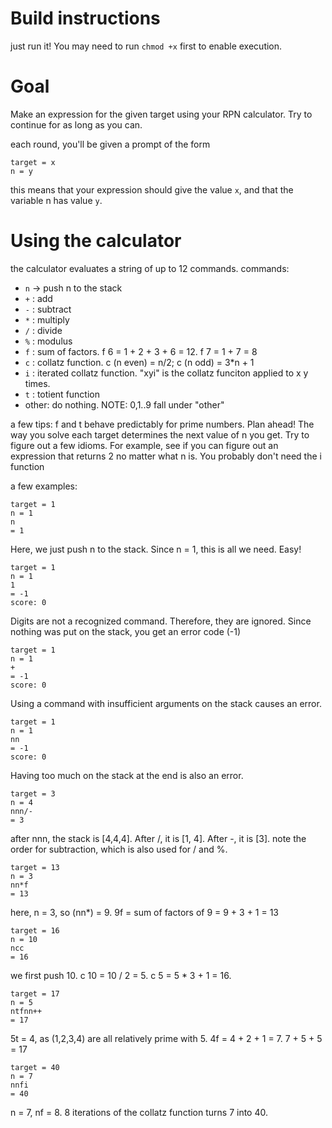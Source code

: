 # Build instructions
just run it! You may need to run `chmod +x` first to enable execution.

# Goal
Make an expression for the given target using your RPN calculator. 
Try to continue for as long as you can.

each round, you'll be given a prompt of the form
```
target = x
n = y
```
this means that your expression should give the value `x`, and that the variable n has value `y`.

# Using the calculator
the calculator evaluates a string of up to 12 commands.
commands:
* `n` -> push n to the stack
* `+` : add
* `-` : subtract
* `*` : multiply
* `/` : divide
* `%` : modulus
* `f` : sum of factors. f 6 = 1 + 2 + 3 + 6 = 12. f 7 = 1 + 7 = 8
* `c` : collatz function. c (n even) = n/2; c (n odd) = 3*n + 1
* `i` : iterated collatz function. "xyi" is the collatz funciton applied to x y times.
* `t` : totient function
* other: do nothing. NOTE: 0,1..9 fall under "other"

a few tips:
f and t behave predictably for prime numbers.
Plan ahead! The way you solve each target determines the next value of n you get.
Try to figure out a few idioms. For example, see if you can figure out
    an expression that returns 2 no matter what n is.
You probably don't need the i function

a few examples:

```
target = 1
n = 1
n
= 1
```
Here, we just push n to the stack. Since n = 1, this is all we need. Easy!

```
target = 1
n = 1
1
= -1
score: 0
```
Digits are not a recognized command. Therefore, they are ignored.
Since nothing was put on the stack, you get an error code (-1)

```
target = 1
n = 1
+
= -1
score: 0
```
Using a command with insufficient arguments on the stack causes an error. 

```
target = 1
n = 1
nn
= -1
score: 0
```
Having too much on the stack at the end is also an error.

```
target = 3
n = 4
nnn/-
= 3
```
after nnn, the stack is [4,4,4]. After /, it is [1, 4]. After -, it is [3].
note the order for subtraction, which is also used for / and %.

```
target = 13
n = 3
nn*f
= 13
```
here, n = 3, so (nn*) = 9. 9f = sum of factors of 9 = 9 + 3 + 1 = 13

```
target = 16
n = 10
ncc
= 16
```
we first push 10. c 10 = 10 / 2 = 5. c 5 = 5 * 3 + 1 = 16.

```
target = 17
n = 5
ntfnn++
= 17
```
5t = 4, as (1,2,3,4) are all relatively prime with 5. 4f = 4 + 2 + 1 = 7. 7 + 5 + 5 = 17

```
target = 40
n = 7
nnfi
= 40
```
n = 7, nf = 8. 8 iterations of the collatz function turns 7 into 40.
